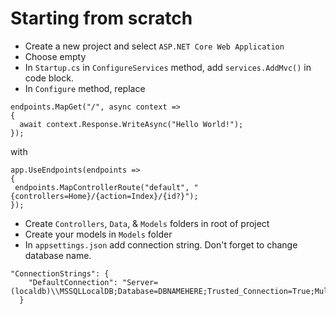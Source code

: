 # Starting from scratch
  * Create a new project and select `ASP.NET Core Web Application`
  * Choose empty
  * In `Startup.cs` in `ConfigureServices` method, add `services.AddMvc()` in code block.
  * In `Configure` method, replace
  ```
  endpoints.MapGet("/", async context =>
{
    await context.Response.WriteAsync("Hello World!");
});
   ```
   with
   
   ```
   app.UseEndpoints(endpoints =>
{
    endpoints.MapControllerRoute("default", "{controllers=Home}/{action=Index}/{id?}");
});
```
* Create `Controllers`, `Data`, & `Models` folders in root of project
* Create your models in `Models` folder
* In `appsettings.json` add connection string. Don't forget to change database name.
```
"ConnectionStrings": {
    "DefaultConnection": "Server=(localdb)\\MSSQLLocalDB;Database=DBNAMEHERE;Trusted_Connection=True;MultipleActiveResultSets=true"
  }
```
